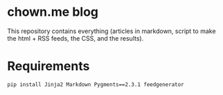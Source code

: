 # chown.me blog

This repository contains everything (articles in markdown, script to make
the html + RSS feeds, the CSS, and the results).

# Requirements

`pip install Jinja2 Markdown Pygments==2.3.1 feedgenerator`
